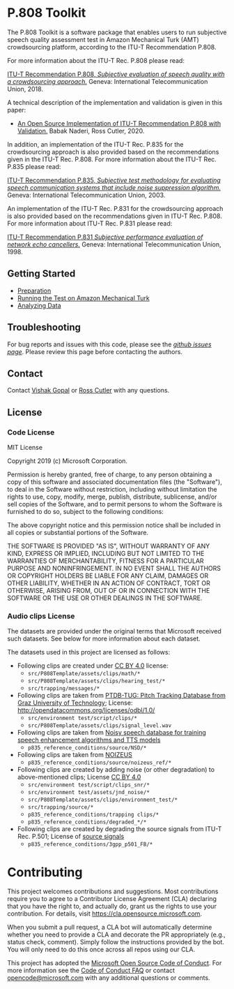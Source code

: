 # P.808 Toolkit
The P.808 Toolkit is a software package that enables users to run subjective speech quality assessment test
in Amazon Mechanical Turk (AMT) crowdsourcing platform, according to the ITU-T Recommendation P.808.

For more information about the ITU-T Rec. P.808 please read:

[ITU-T Recommendation P.808, _Subjective evaluation of speech quality with a crowdsourcing approach._](https://www.itu.int/rec/T-REC-P.808/en) 
Geneva: International Telecommunication Union, 2018.

A technical description of the implementation and validation is given in this paper:

* [An Open Source Implementation of ITU-T Recommendation P.808 with Validation.](https://arxiv.org/pdf/2005.08138.pdf)
Babak Naderi, Ross Cutler, 2020.

In addition, an implementation of the ITU-T Rec. P.835 for the crowdsourcing approach is also provided based on
the recommendations given in the ITU-T Rec. P.808. For more information about the ITU-T Rec. P.835 please read:

[ITU-T Recommendation P.835, _Subjective test methodology for evaluating speech communication systems that include noise suppression algorithm._](https://www.itu.int/rec/T-REC-P.835/en) 
Geneva: International Telecommunication Union, 2003.

An implementation of the ITU-T Rec. P.831 for the crowdsourcing approach is also provided based on
the recommendations given in ITU-T Rec. P.808. For more information about ITU-T Rec. P.831 please read:

[ITU-T Recommendation P.831 _Subjective performance evaluation of network echo cancellers._](https://www.itu.int/rec/T-REC-P.831/en)
Geneva: International Telecommunication Union, 1998.

  
## Getting Started
* [Preparation](docs/preparation.md)
* [Running the Test on Amazon Mechanical Turk](docs/running_test_mturk.md)
* [Analyzing Data](docs/results.md)


## Troubleshooting
For bug reports and issues with this code, please see the 
[_github issues page_](https://github.com/babaknaderi/hitapp_p808/issues). Please review this page before contacting the authors.


## Contact

Contact [Vishak Gopal](vishak.gopal@microsoft.com) or [Ross Cutler](rcutler@microsoft.com) with any questions.

## License
### Code License
MIT License

Copyright 2019 (c) Microsoft Corporation.

Permission is hereby granted, free of charge, to any person obtaining a copy of this software and associated documentation files (the "Software"), to deal in the Software without restriction, including without limitation the rights to use, copy, modify, merge, publish, distribute, sublicense, and/or sell copies of the Software, and to permit persons to whom the Software is furnished to do so, subject to the following conditions:

The above copyright notice and this permission notice shall be included in all copies or substantial portions of the Software.

THE SOFTWARE IS PROVIDED "AS IS", WITHOUT WARRANTY OF ANY KIND, EXPRESS OR IMPLIED, INCLUDING BUT NOT LIMITED TO THE WARRANTIES OF MERCHANTABILITY, FITNESS FOR A PARTICULAR PURPOSE AND NONINFRINGEMENT. IN NO EVENT SHALL THE AUTHORS OR COPYRIGHT HOLDERS BE LIABLE FOR ANY CLAIM, DAMAGES OR OTHER LIABILITY, WHETHER IN AN ACTION OF CONTRACT, TORT OR OTHERWISE, ARISING FROM, OUT OF OR IN CONNECTION WITH THE SOFTWARE OR THE USE OR OTHER DEALINGS IN THE SOFTWARE.

### Audio clips License
The datasets are provided under the original terms that Microsoft received such datasets. See below for more information about each dataset.

The datasets used in this project are licensed as follows:

* Following clips are created under [CC BY 4.0](https://creativecommons.org/licenses/by/4.0/legalcode) license:
    *  `src/P808Template/assets/clips/math/*`
    *  `src/P808Template/assets/clips/hearing_test/*`
    *  `src/trapping/messages/*`
* Following clips are taken from [PTDB-TUG: Pitch Tracking Database from Graz University of Technology](https://www.spsc.tugraz.at/databases-and-tools/ptdb-tug-pitch-tracking-database-from-graz-university-of-technology.html); License: http://opendatacommons.org/licenses/odbl/1.0/ 
    * `src/environment test/script/clips/*`
    * `src/P808Template/assets/clips/signal_level.wav`
* Following clips are taken from [Noisy speech database for training speech enhancement algorithms and TTS models](http://hdl.handle.net/10283/2791)
    * `p835_reference_conditions/source/NSD/*`
* Following clips are taken from [NOIZEUS](https://ecs.utdallas.edu/loizou/speech/noizeus/)
    * `p835_reference_conditions/source/noizeus_ref/*`    
* Following clips are created by adding noise (or other degradation) to above-mentioned clips; License [CC BY 4.0](https://creativecommons.org/licenses/by/4.0/legalcode)
    * `src/environment test/script/clips_snr/*`
    * `src/environment test/assets/jnd_noise/*`
    * `src/P808Template/assets/clips/environment_test/*`
    * `src/trapping/source/*`
    * `p835_reference_conditions/trapping clips/*`
    * `p835_reference_conditions/degraded_*/*`
* Following clips are created by degrading the source signals from ITU-T Rec. P.501; License of [source signals](p835_reference_conditions/3gpp_p501_FB/itu_license_text_from_P501.txt)
    * `p835_reference_conditions/3gpp_p501_FB/*`
    
# Contributing

This project welcomes contributions and suggestions.  Most contributions require you to agree to a
Contributor License Agreement (CLA) declaring that you have the right to, and actually do, grant us
the rights to use your contribution. For details, visit https://cla.opensource.microsoft.com.

When you submit a pull request, a CLA bot will automatically determine whether you need to provide
a CLA and decorate the PR appropriately (e.g., status check, comment). Simply follow the instructions
provided by the bot. You will only need to do this once across all repos using our CLA.

This project has adopted the [Microsoft Open Source Code of Conduct](https://opensource.microsoft.com/codeofconduct/).
For more information see the [Code of Conduct FAQ](https://opensource.microsoft.com/codeofconduct/faq/) or
contact [opencode@microsoft.com](mailto:opencode@microsoft.com) with any additional questions or comments.
